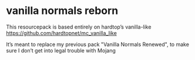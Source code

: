 # vanilla normals reborn

This resourcepack is based entirely on hardtop’s vanilla-like https://github.com/hardtopnet/mc_vanilla_like

It’s meant to replace my previous pack "Vanilla Normals Renewed", to make sure I don’t get into legal trouble with Mojang
